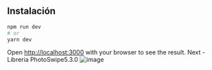 ## Instalación

```bash
npm run dev
# or
yarn dev
```

Open [http://localhost:3000](http://localhost:3000) with your browser to see the result.
Next - 
 Libreria PhotoSwipe5.3.0
![image](https://user-images.githubusercontent.com/66080281/180623327-6767d916-ca52-4707-a49e-a5bfb052e573.png)

